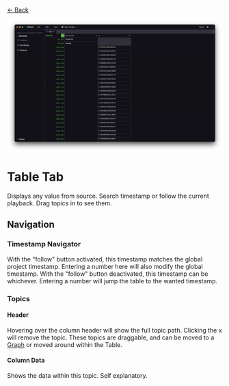 <div class="docs-nav"><p><a href="../MAIN.md">← Back</a></p></div>

<img src="./table.png">

# Table Tab

Displays any value from source. Search timestamp or follow the current playback. Drag topics in to see them.

## Navigation

### Timestamp Navigator
With the "follow" button activated, this timestamp matches the global project timestamp. Entering a number here will also modify the global timestamp. With the "follow" button deactivated, this timestamp can be whichever. Entering a number will jump the table to the wanted timestamp.

### Topics

#### Header
Hovering over the column header will show the full topic path. Clicking the <kbd>x</kbd> will remove the topic. These topics are draggable, and can be moved to a [Graph](../tabs/GRAPH.md) or moved around within the Table.

#### Column Data
Shows the data within this topic. Self explanatory.
